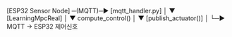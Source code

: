 [ESP32 Sensor Node] ─(MQTT)─▶ [mqtt_handler.py]
                               │
                               ▼
                        [LearningMpcReal]
                               │
                               ▼
                       compute_control()
                               │
                               ▼
                       [publish_actuator()]
                               │
                               └─▶ MQTT → ESP32 제어신호
